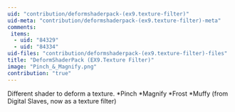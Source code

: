 ```yaml
---
uid: "contribution/deformshaderpack-(ex9.texture-filter)"
uid-meta: "contribution/deformshaderpack-(ex9.texture-filter)-meta"
comments: 
 items: 
  - uid: "84329"
  - uid: "84334"
uid-files: "contribution/deformshaderpack-(ex9.texture-filter)-files"
title: "DeformShaderPack (EX9.Texture Filter)"
image: "Pinch_&_Magnify.png"
contribution: "true"
---
```


Different shader to deform a texture.
*Pinch
*Magnify
*Frost
*Muffy (from Digital Slaves, now as a texture filter)